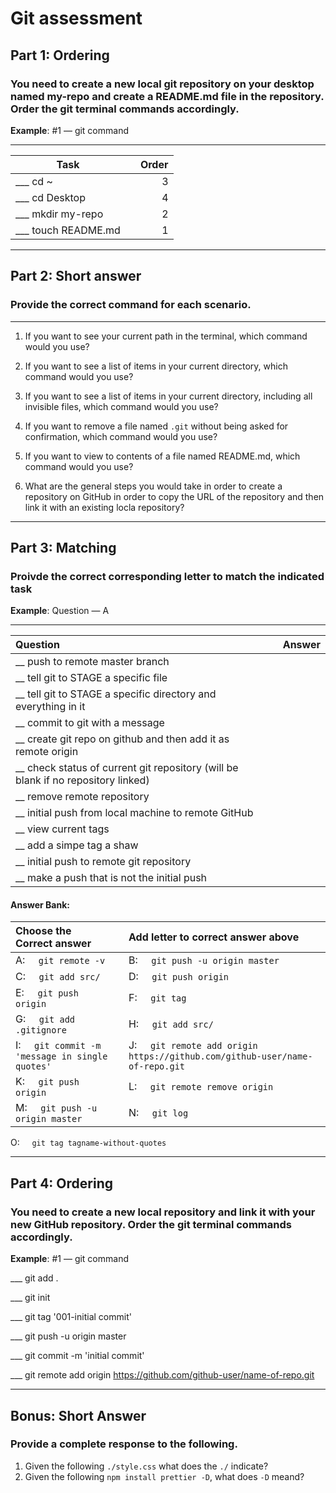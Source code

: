 # Git assessment 

## Part 1: Ordering
### You need to create a new local git repository on your desktop named my-repo and create a README.md file in the repository. Order the git terminal commands accordingly.
**Example**: #1 — git command
___

Task | | Order
|-----|:-----:|---:|
___ cd ~ | | 3 | 
___ cd Desktop| |4|
___ mkdir my-repo | | 2
___ touch README.md | | 1

___
## Part 2: Short answer
### Provide the correct command for each scenario.
___

1) If you want to see your current path in the terminal, which command would you use? 

2) If you want to see a list of items in your current directory, which command would you use?

3) If you want to see a list of items in your current directory, including all invisible files, which command would you use?

4) If you want to remove a file named ```.git``` without being asked for confirmation, which command would you use?

5) If you want to view to contents of a file named README.md, which command would you use?

6) What are the general steps you would take in order to create a repository on GitHub in order to copy the URL of the repository and then link it with an existing locla repository?

___
## Part 3: Matching
### Proivde the correct corresponding letter to match the indicated task
**Example**: Question — A
___

 Question | | Answer
|:---|:-|:----
__ push to remote master branch|  
__ tell git to STAGE a specific file | 
__ tell git to STAGE a specific directory and everything in it |  
__ commit to git with a message | 
__ create git repo on github and then add it as remote origin |
__ check status of current git repository (will be blank if no repository linked)| 
__ remove remote repository | 
__ initial push from local machine to remote GitHub ||||__ view a log of git actions |
__ view current tags |
|__ add a simpe tag a shaw |
|__ initial push to remote git repository |
|__ make a push that is not the initial push |

#### Answer Bank: 

|Choose the Correct answer ||Add letter to correct answer above|
|:---|:---|:---|
A: &nbsp; &nbsp; ```git remote -v```|| B: &nbsp; &nbsp; ```git push -u origin master``` ||
  C: &nbsp; &nbsp; ```git add src/``` || D: &nbsp; &nbsp; ```git push origin``` || 
  E: &nbsp; &nbsp; ```git push origin```|| F: &nbsp; &nbsp; ```git tag``` ||
  G: &nbsp; &nbsp; ```git add .gitignore```||H: &nbsp; &nbsp; ```git add src/```||
  I: &nbsp; &nbsp; ```git commit -m 'message in single quotes'```||J: &nbsp; &nbsp; ```git remote add origin https://github.com/github-user/name-of-repo.git```||
  K: &nbsp; &nbsp; ```git push origin```||L: &nbsp; &nbsp; ```git remote remove origin```||
  M: &nbsp; &nbsp; ```git push -u origin master```||N: &nbsp; &nbsp; ```git log```||
  O: &nbsp; &nbsp; ```git tag tagname-without-quotes```




___
## Part 4: Ordering
### You need to create a new local repository and link it with your new GitHub repository. Order the git terminal commands accordingly.
**Example**: #1 — git command

___ git add .

___ git init

___ git tag '001-initial commit'

___ git push -u origin master

___ git commit -m 'initial commit'

___ git remote add origin https://github.com/github-user/name-of-repo.git

___
## Bonus: Short Answer
### Provide a complete response to the following.

1) Given the following ```./style.css``` what does the ```./``` indicate? 
2) Given the following ```npm install prettier -D```, what does ```-D``` meand?